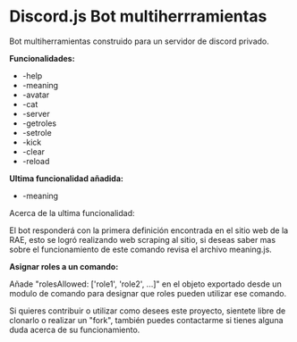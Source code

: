 # Discord.js Bot multiherrramientas

Bot multiherramientas construido para un servidor de discord privado. <br/>

<b>Funcionalidades:</b>

- -help
- -meaning
- -avatar
- -cat
- -server
- -getroles
- -setrole
- -kick
- -clear
- -reload

<b>Ultima funcionalidad añadida:</b>
- -meaning <palabra>
  
Acerca de la ultima funcionalidad:<br/>
<p>El bot responderá con la primera definición encontrada en el sitio web de la RAE, esto se logró realizando web scraping al sitio, si deseas saber mas sobre el funcionamiento de este comando revisa el archivo meaning.js.<p>

<b>Asignar roles a un comando:</b>
<p>Añade "rolesAllowed: ['role1', 'role2', ...]" en el objeto exportado desde un modulo de comando para designar que roles pueden utilizar ese comando.</p>

<p>Si quieres contribuir o utilizar como desees este proyecto, sientete libre de clonarlo o realizar un "fork", también puedes contactarme si tienes alguna duda acerca de su funcionamiento.</p>
